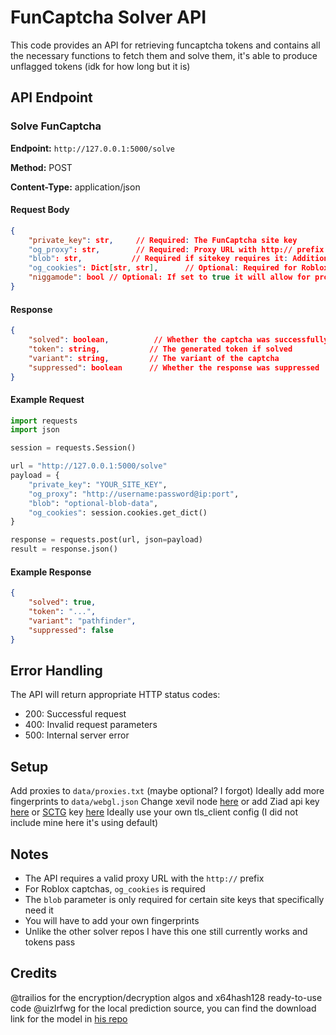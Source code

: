 # FunCaptcha Solver API

This code provides an API for retrieving funcaptcha tokens and contains all the necessary functions to fetch them and solve them, it's able to produce unflagged tokens (idk for how long but it is)

## API Endpoint

### Solve FunCaptcha

**Endpoint:** `http://127.0.0.1:5000/solve`

**Method:** POST

**Content-Type:** application/json

#### Request Body

```json
{
    "private_key": str,     // Required: The FunCaptcha site key
    "og_proxy": str,        // Required: Proxy URL with http:// prefix
    "blob": str,           // Required if sitekey requires it: Additional blob data
    "og_cookies": Dict[str, str],      // Optional: Required for Roblox, dictionary of cookies
	"niggamode": bool // Optional: If set to true it will allow for proxyless task
}
```

#### Response

```json
{
    "solved": boolean,          // Whether the captcha was successfully solved
    "token": string,           // The generated token if solved
    "variant": string,         // The variant of the captcha
    "suppressed": boolean      // Whether the response was suppressed
}
```

#### Example Request

```python
import requests
import json

session = requests.Session()

url = "http://127.0.0.1:5000/solve"
payload = {
    "private_key": "YOUR_SITE_KEY",
    "og_proxy": "http://username:password@ip:port",
    "blob": "optional-blob-data",
    "og_cookies": session.cookies.get_dict()
}

response = requests.post(url, json=payload)
result = response.json()
```

#### Example Response

```json
{
    "solved": true,
    "token": "...",
    "variant": "pathfinder",
    "suppressed": false
}
```

## Error Handling

The API will return appropriate HTTP status codes:

- 200: Successful request
- 400: Invalid request parameters
- 500: Internal server error

## Setup
Add proxies to `data/proxies.txt` (maybe optional? I forgot)
Ideally add more fingerprints to `data/webgl.json`
Change xevil node [here](https://github.com/BoarIncorporated/FuncapSolver/blob/9f6c073395ea72c5de16a4b68ef139a15181aaa9/helpers/classification.py#L20) or add Ziad api key [here](https://github.com/BoarIncorporated/FuncapSolver/blob/9f6c073395ea72c5de16a4b68ef139a15181aaa9/helpers/classification.py#L26) or [SCTG](https://t.me/Xevil_check_bot) key [here](https://github.com/BoarIncorporated/FuncapSolver/blob/9f6c073395ea72c5de16a4b68ef139a15181aaa9/helpers/classification.py#L28)
Ideally use your own tls_client config (I did not include mine here it's using default)

## Notes

- The API requires a valid proxy URL with the `http://` prefix
- For Roblox captchas, `og_cookies` is required
- The `blob` parameter is only required for certain site keys that specifically need it
- You will have to add your own fingerprints
- Unlike the other solver repos I have this one still currently works and tokens pass

## Credits
@trailios for the encryption/decryption algos and x64hash128 ready-to-use code
@uizlrfwg for the local prediction source, you can find the download link for the model in [his repo](https://github.com/uizlrfwg/fun-process_image)
